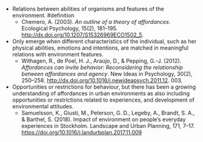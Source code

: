 - Relations between abilities of organisms and features of the environment. #definition
	- Chemero, A. (2003). _An outline of a theory of affordances_. Ecological Psychology, 15(2),
	  181–195. http://dx.doi.org/10.1207/S15326969ECO1502_5.
- Only emerge when different characteristics of the individual, such as her physical abilities, emotions and intentions, are matched in meaningful relations with environment features.
	- Withagen, R., de Poel, H. J., Araújo, D., & Pepping, G.-J. (2012). _Affordances can invite behavior: Reconsidering the relationship between affordances and agency_. New Ideas in Psychology, 30(2), 250–258. http://dx.doi.org/10.1016/j.newideapsych.2011.12.
	  003.
- Opportunities or restrictions for behaviour, but there has been a growing understanding of affordances in urban environments as also including opportunities or restrictions related to experiences, and development of environmental attitudes.
	- Samuelsson, K., Giusti, M., Peterson, G. D., Legeby, A., Brandt, S. A., & Barthel, S. (2018). Impact of environment on people’s everyday experiences in Stockholm. Landscape and Urban Planning, 171, 7–17. https://doi.org/10.1016/j.landurbplan.2017.11.009